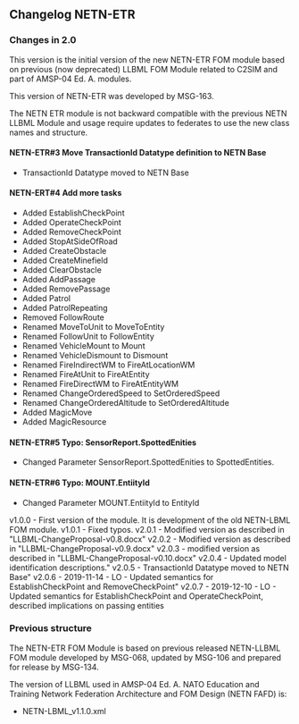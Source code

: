 ## Changelog NETN-ETR

### Changes in 2.0
This version is the initial version of the new NETN-ETR FOM module based on previous (now deprecated) LLBML FOM Module related to C2SIM and part of AMSP-04 Ed. A. modules. 

This version of NETN-ETR was developed by MSG-163.

The NETN ETR module is not backward compatible with the previous NETN LLBML Module and usage require updates to federates to use the new class names and structure.

#### NETN-ETR#3 Move TransactionId Datatype definition to NETN Base
* TransactionId Datatype moved to NETN Base

#### NETN-ERT#4 Add more tasks
* Added EstablishCheckPoint
* Added OperateCheckPoint
* Added RemoveCheckPoint
* Added StopAtSideOfRoad
* Added CreateObstacle
* Added CreateMinefield
* Added ClearObstacle
* Added AddPassage
* Added RemovePassage
* Added Patrol
* Added PatrolRepeating
* Removed FollowRoute
* Renamed MoveToUnit to MoveToEntity 
* Renamed FollowUnit to FollowEntity
* Renamed VehicleMount to Mount
* Renamed VehicleDismount to Dismount
* Renamed FireIndirectWM to FireAtLocationWM
* Renamed FireAtUnit to FireAtEntity
* Renamed FireDirectWM to FireAtEntityWM
* Renamed ChangeOrderedSpeed to SetOrderedSpeed
* Renamed ChangeOrderedAltitude to SetOrderedAltitude
* Added MagicMove
* Added MagicResource

#### NETN-ETR#5 Typo: SensorReport.SpottedEnities
* Changed Parameter SensorReport.SpottedEnities to SpottedEntities.

#### NETN-ETR#6 Typo: MOUNT.EntiityId
* Changed Parameter MOUNT.EntiityId to EntityId



<useHistory>v1.0.0 - First version of the module. It is development of the old NETN-LBML FOM module.</useHistory>
<useHistory>v1.0.1 - Fixed typos.</useHistory>
<useHistory>v2.0.1 - Modified version as described in "LLBML-ChangeProposal-v0.8.docx"</useHistory>
<useHistory>v2.0.2 - Modified version as described in "LLBML-ChangeProposal-v0.9.docx"</useHistory>
<useHistory>v2.0.3 - modified version as described in "LLBML-ChangeProposal-v0.10.docx"</useHistory>
<useHistory>v2.0.4 - Updated model identification descriptions."</useHistory>
<useHistory>v2.0.5 - TransactionId Datatype moved to NETN Base"</useHistory>
<useHistory>v2.0.6 - 2019-11-14 - LO - Updated semantics for EstablishCheckPoint and RemoveCheckPoint"</useHistory>
<useHistory>v2.0.7 - 2019-12-10 - LO - Updated semantics for EstablishCheckPoint and OperateCheckPoint, described implications on passing entities
### Previous structure

The NETN-ETR FOM Module is based on previous released NETN-LLBML FOM module developed by MSG-068, updated by MSG-106 and prepared for release by MSG-134.

The version of LLBML used in AMSP-04 Ed. A. NATO Education and Training Network Federation Architecture and FOM Design (NETN FAFD) is:
* NETN-LBML_v1.1.0.xml


